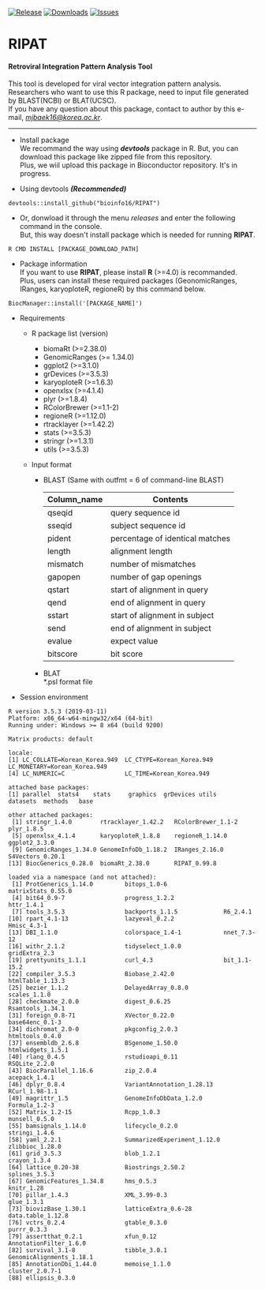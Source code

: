 [![Release](https://img.shields.io/github/release/bioinfo16/RIPAT.svg)](https://github.com/bioinfo16/RIPAT/releases)
[![Downloads](https://img.shields.io/github/downloads/bioinfo16/RIPAT/total?logo=github)](https://github.com/bioinfo16/RIPAT/releases/download/v0.99.0/RIPAT_v0.99.0.tar.gz)
[![Issues](https://img.shields.io/github/issues/bioinfo16/RIPAT.svg)](https://github.com/bioinfo16/RIPAT/issues)
# RIPAT
#### Retroviral Integration Pattern Analysis Tool   
This tool is developed for viral vector integration pattern analysis.  
Researchers who want to use this R package, need to input file generated by BLAST(NCBI) or BLAT(UCSC).  
If you have any question about this package, contact to author by this e-mail, *mjbaek16@korea.ac.kr*.  

*****
  
  * Install package  
We recommand the way using __*devtools*__ package in R.   But, you can download this package like zipped file from this repository.  
Plus, we wiil upload this package in Bioconductor repository. It's in progress.  
- Using devtools __*(Recommended)*__
```
devtools::install_github("bioinfo16/RIPAT")
```
- Or, donwload it through the menu *releases* and enter the following command in the console.  
But, this way doesn't install package which is needed for running __RIPAT__.
```
R CMD INSTALL [PACKAGE_DOWNLOAD_PATH]
```


* Package information  
If you want to use __RIPAT__, please install **R** (>=4.0) is recommanded.  
Plus, users can install these required packages (GeonomicRanges, IRanges, karyoploteR, regioneR) by this command below.  
```
BiocManager::install('[PACKAGE_NAME]')
```

+ Requirements  
   + R package list (version)  
      + biomaRt (>=2.38.0)  
      + GenomicRanges (>= 1.34.0)  
      + ggplot2 (>=3.1.0)  
      + grDevices (>=3.5.3)  
      + karyoploteR (>=1.6.3)  
      + openxlsx (>=4.1.4)  
      + plyr (>=1.8.4)  
      + RColorBrewer (>=1.1-2) 
      + regioneR (>=1.12.0)
      + rtracklayer (>=1.42.2)  
      + stats (>=3.5.3)  
      + stringr (>=1.3.1)  
      + utils (>=3.5.3)  

    + Input format
      + BLAST (Same with outfmt = 6 of command-line BLAST)  
        
        Column_name | Contents  
        --------------- | ---------------  
        qseqid | query sequence id  
        sseqid | subject sequence id  
        pident | percentage of identical matches  
        length | alignment length  
        mismatch | number of mismatches  
        gapopen | number of gap openings  
        qstart | start of alignment in query  
        qend | end of alignment in query  
        sstart | start of alignment in subject  
        send | end of alignment in subject  
        evalue | expect value  
        bitscore | bit score  
      + BLAT  
        \*.psl format file  

+ Session environment  
```
R version 3.5.3 (2019-03-11)
Platform: x86_64-w64-mingw32/x64 (64-bit)
Running under: Windows >= 8 x64 (build 9200)

Matrix products: default

locale:
[1] LC_COLLATE=Korean_Korea.949  LC_CTYPE=Korean_Korea.949    LC_MONETARY=Korean_Korea.949
[4] LC_NUMERIC=C                 LC_TIME=Korean_Korea.949    

attached base packages:
[1] parallel  stats4    stats     graphics  grDevices utils     datasets  methods   base     

other attached packages:
 [1] stringr_1.4.0        rtracklayer_1.42.2   RColorBrewer_1.1-2   plyr_1.8.5          
 [5] openxlsx_4.1.4       karyoploteR_1.8.8    regioneR_1.14.0      ggplot2_3.3.0       
 [9] GenomicRanges_1.34.0 GenomeInfoDb_1.18.2  IRanges_2.16.0       S4Vectors_0.20.1    
[13] BiocGenerics_0.28.0  biomaRt_2.38.0       RIPAT_0.99.8        

loaded via a namespace (and not attached):
 [1] ProtGenerics_1.14.0         bitops_1.0-6                matrixStats_0.55.0         
 [4] bit64_0.9-7                 progress_1.2.2              httr_1.4.1                 
 [7] tools_3.5.3                 backports_1.1.5             R6_2.4.1                   
[10] rpart_4.1-13                lazyeval_0.2.2              Hmisc_4.3-1                
[13] DBI_1.1.0                   colorspace_1.4-1            nnet_7.3-12                
[16] withr_2.1.2                 tidyselect_1.0.0            gridExtra_2.3              
[19] prettyunits_1.1.1           curl_4.3                    bit_1.1-15.2               
[22] compiler_3.5.3              Biobase_2.42.0              htmlTable_1.13.3           
[25] bezier_1.1.2                DelayedArray_0.8.0          scales_1.1.0               
[28] checkmate_2.0.0             digest_0.6.25               Rsamtools_1.34.1           
[31] foreign_0.8-71              XVector_0.22.0              base64enc_0.1-3            
[34] dichromat_2.0-0             pkgconfig_2.0.3             htmltools_0.4.0            
[37] ensembldb_2.6.8             BSgenome_1.50.0             htmlwidgets_1.5.1          
[40] rlang_0.4.5                 rstudioapi_0.11             RSQLite_2.2.0              
[43] BiocParallel_1.16.6         zip_2.0.4                   acepack_1.4.1              
[46] dplyr_0.8.4                 VariantAnnotation_1.28.13   RCurl_1.98-1.1             
[49] magrittr_1.5                GenomeInfoDbData_1.2.0      Formula_1.2-3              
[52] Matrix_1.2-15               Rcpp_1.0.3                  munsell_0.5.0              
[55] bamsignals_1.14.0           lifecycle_0.2.0             stringi_1.4.6              
[58] yaml_2.2.1                  SummarizedExperiment_1.12.0 zlibbioc_1.28.0            
[61] grid_3.5.3                  blob_1.2.1                  crayon_1.3.4               
[64] lattice_0.20-38             Biostrings_2.50.2           splines_3.5.3              
[67] GenomicFeatures_1.34.8      hms_0.5.3                   knitr_1.28                 
[70] pillar_1.4.3                XML_3.99-0.3                glue_1.3.1                 
[73] biovizBase_1.30.1           latticeExtra_0.6-28         data.table_1.12.8          
[76] vctrs_0.2.4                 gtable_0.3.0                purrr_0.3.3                
[79] assertthat_0.2.1            xfun_0.12                   AnnotationFilter_1.6.0     
[82] survival_3.1-8              tibble_3.0.1                GenomicAlignments_1.18.1   
[85] AnnotationDbi_1.44.0        memoise_1.1.0               cluster_2.0.7-1            
[88] ellipsis_0.3.0             

```
